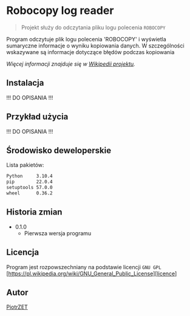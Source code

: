 # Robocopy log reader
> Projekt służy do odczytania pliku logu polecenia `ROBOCOPY`

Program odczytuje plik logu polecenia 'ROBOCOPY' i wyświetla sumaryczne informacje o wyniku kopiowania danych.
W szczególności wskazywane są informacje dotyczące błędów podczas kopiowania

_Więcej informacji znajduje się w [Wikipedii projektu][wiki]._

## Instalacja

!!! DO OPISANIA !!!

## Przykład użycia

!!! DO OPISANIA !!! 

## Środowisko deweloperskie

Lista pakietów:
```sh
Python     3.10.4
pip        22.0.4
setuptools 57.0.0
wheel      0.36.2
```

## Historia zmian

* 0.1.0
    * Pierwsza wersja programu

## Licencja

Program jest rozpowszechniany na podstawie licencji ``GNU GPL`` 
[https://pl.wikipedia.org/wiki/GNU_General_Public_License][licence]

## Autor

[PiotrZET][mail]

<!-- Markdown link & img dfn's -->
[wiki]: https://github.com/ZalewskiPiotr/work_time_report/wiki/Raport-czasu-pracy
[licence]: https://pl.wikipedia.org/wiki/GNU_General_Public_License
[mail]: mailto:1piotrzalewski@gmail.com
